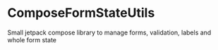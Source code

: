 # ComposeFormStateUtils
Small jetpack compose library to manage forms, validation, labels and whole form state
